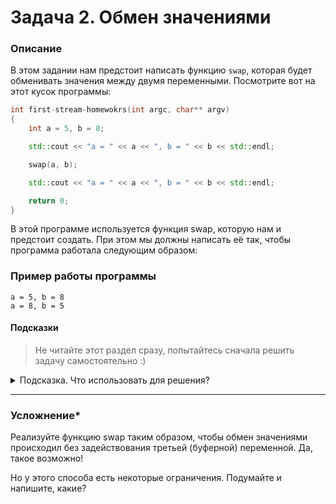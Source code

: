 # Задача 2. Обмен значениями

### Описание
В этом задании нам предстоит написать функцию `swap`, которая будет обменивать значения между двумя переменными. Посмотрите вот на этот кусок программы:
```cpp
int first-stream-homewokrs(int argc, char** argv)
{
	int a = 5, b = 8;

	std::cout << "a = " << a << ", b = " << b << std::endl;

	swap(a, b);

	std::cout << "a = " << a << ", b = " << b << std::endl;

	return 0;
}
```

В этой программе используется функция swap, которую нам и предстоит создать. При этом мы должны написать её так, чтобы программа работала следующим образом:

### Пример работы программы
```
a = 5, b = 8
a = 8, b = 5
```
#### Подсказки

> Не читайте этот раздел сразу, попытайтесь сначала решить задачу самостоятельно :)

<details>

<summary>Подсказка. Что использовать для решения?</summary>

Для того, чтобы функция `swap` могла изменять значения в тех переменных, которые в неё передали - эти переменные должны быть переданы в функцию по ссылке. Для этого необходимо использовать оператор `&` при объявлении параметров функции

Для вывода на консоль использовать `std::cout`

</details>

------

### Усложнение*

Реализуйте функцию swap таким образом, чтобы обмен значениями происходил без задействования третьей (буферной) переменной. Да, такое возможно!

Но у этого способа есть некоторые ограничения. Подумайте и напишите, какие?
